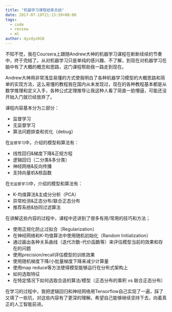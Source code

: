```yaml
---
title: "机器学习课程结束总结"
date: 2017-07-19T21:13:59+08:00
tags:
  - code
  - review
  - ml
author: dyzdyz010
---
```


不知不觉，我在Coursera上跟随Andrew大神的机器学习课程在断断续续的节奏中，终于完结了。从对机器学习只是单纯的感兴趣、不了解，到现在对机器学习在脑中有了大概的概念和思路，这门课程帮助我一路走到现在。

Andrew大神用非常浅显易懂的方式使我明白了各种机器学习模型的大概思路和简单的实现方法，这么易懂的教程我在国内从未发现过，现在的各种教程基本都是从数学推理和定义入手，各种公式定理推导让我这种人看了简直一脸懵逼，可能还没开始入门就已经放弃了。

课程内容基本分为三部分：

- 监督学习
- 无监督学习
- 算法问题排查和优化（debug）

在`监督学习`中，介绍的模型和算法有：

- 线性回归&梯度下降&正规方程
- 逻辑回归（二分类&多分类）
- 神经网络&反向传播
- 支持向量机&核函数

在`无监督学习`中，介绍的模型和算法有：

- K-均值算法&主成分分析（PCA）
- 异常检测&正态分布/联合正态分布
- 推荐系统&协同过滤算法

在讲解这些内容的过程中，课程中还讲到了很多有用/常用的技巧和方法；

- 使用正规化防止过拟合（Regularization）
- 在神经网络和K-均值算法中使用随机初始化（Random Initialization）
- 通过画出各种关系曲线（迭代次数-代价函数等）来评估模型当前的效果和存在的问题
- 使用precision/recall评估模型的训练效果
- 使用随机梯度下降/小批量梯度下降来减少计算量
- 使用map reduce等方法使得模型能够运行在分布式架构上
- 如何选取特征
- 在特定情况下如何选取合适的算法/模型（正态分布的乘积 vs 联合正态分布）

在学习的过程中，我把逻辑回归和神经网络用Tensorflow自己实现了一遍，踩了又填了一些坑，对这些内容有了更深的理解。希望自己能够继续坚持下去，向着真正的人工智能前进。